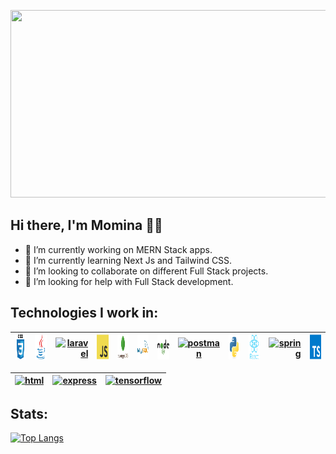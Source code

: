 <a href="https://momina4321.github.io/myportfolio/" ><img src="https://i.pinimg.com/originals/67/a4/26/67a4263c966a9f700cd0e4097d1e78e0.jpg" width="1200px" height="300px" ></a>


## Hi there, I'm Momina 👩‍💻

- 🌸 I’m currently working on MERN Stack apps.
- 🎀 I’m currently learning Next Js and Tailwind CSS.
- 🦩 I’m looking to collaborate on different Full Stack projects.
- 🌷 I’m looking for help with Full Stack development.

## Technologies I work in:

|<a href="https://github.com/momina4321/Vegetable-store-website"> <img src="https://raw.githubusercontent.com/devicons/devicon/master/icons/css3/css3-original-wordmark.svg" alt="css3" width="40" height="40"/> </a> | <a href="https://github.com/momina4321/Online-Recruitment-System-290901"> <img src="https://raw.githubusercontent.com/devicons/devicon/master/icons/java/java-original.svg" alt="java" width="40" height="40"/> </a>  | <a href="https://github.com/momina4321/EcommerceWebsiteUsingLaravel"><img src="https://cdn.worldvectorlogo.com/logos/laravel-2.svg" alt="laravel" width="40" height="40"/></a> | <a href="https://github.com/momina4321/documentation-viewer"> <img src="https://raw.githubusercontent.com/devicons/devicon/master/icons/javascript/javascript-original.svg" alt="javascript" width="40" height="40"/> </a> | <a href="https://github.com/momina4321/forum-app"> <img src="https://raw.githubusercontent.com/devicons/devicon/master/icons/mongodb/mongodb-original-wordmark.svg" alt="mongodb" width="40" height="40"/> </a> | <a href="https://github.com/momina4321/EcommerceWebsiteUsingLaravel"> <img src="https://raw.githubusercontent.com/devicons/devicon/master/icons/mysql/mysql-original-wordmark.svg" alt="mysql" width="40" height="40"/> </a> | <a href="https://github.com/momina4321/crypto-cli"> <img src="https://raw.githubusercontent.com/devicons/devicon/master/icons/nodejs/nodejs-original-wordmark.svg" alt="nodejs" width="40" height="40"/></a> | <a href=""><img src="https://www.vectorlogo.zone/logos/getpostman/getpostman-icon.svg" alt="postman" width="40" height="40"/></a> |<a href="https://github.com/momina4321/classification"> <img src="https://raw.githubusercontent.com/devicons/devicon/master/icons/python/python-original.svg" alt="python" width="40" height="40"/></a> | <a href="https://github.com/momina4321/myportfolio"> <img src="https://raw.githubusercontent.com/devicons/devicon/master/icons/react/react-original-wordmark.svg" alt="react" width="40" height="40"/> </a> | <a href="https://github.com/momina4321/Online-Recruitment-System-290901"> <img src="https://www.vectorlogo.zone/logos/springio/springio-icon.svg" alt="spring" width="40" height="40"/> </a> | <a href="https://github.com/momina4321/gift4cash"> <img src="https://raw.githubusercontent.com/devicons/devicon/master/icons/typescript/typescript-original.svg" alt="typescript" width="40" height="40"/></a>|
|-----:|---------------|-----:|---------------|-----:|---------------|-----:|---------------|-----:|---------------|-----:|---------------|

| <a href="https://github.com/momina4321/Vegetable-store-website"><img src="https://cdn.worldvectorlogo.com/logos/html-1.svg" alt="html" width="40" height="40"/> </a>| <a href="https://github.com/momina4321/crypto-cli" target="_blank" rel="noreferrer"> <img src="https://adware-technologies.s3.amazonaws.com/uploads/technology/thumbnail/20/express-js.png" alt="express" width="40" height="40"/> </a> | <a href="https://github.com/momina4321/ECG-Digitization-and-Classification" target="_blank" rel="noreferrer"> <img src="https://www.vectorlogo.zone/logos/tensorflow/tensorflow-icon.svg" alt="tensorflow" width="40" height="40"/> </a> 
|-----:|-----:|-----:|    

## Stats:

[![Top Langs](https://github-readme-stats.vercel.app/api/top-langs/?username=momina4321&layout=donut&theme=neon&title_color=FF69B4&bg_color=0000&hide=blade,java)](https://github.com/anuraghazra/github-readme-stats)



